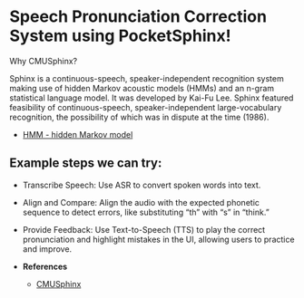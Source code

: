 # Speech Pronunciation Correction System using PocketSphinx!

Why CMUSphinx?

Sphinx is a continuous-speech, speaker-independent recognition system making use of hidden Markov acoustic models (HMMs) and an n-gram statistical language model. It was developed by Kai-Fu Lee. Sphinx featured feasibility of continuous-speech, speaker-independent large-vocabulary recognition, the possibility of which was in dispute at the time (1986).

- [HMM - hidden Markov model](https://en.wikipedia.org/wiki/Hidden_Markov_model)

## Example steps we can try:
- Transcribe Speech: Use ASR to convert spoken words into text.
- Align and Compare: Align the audio with the expected phonetic sequence to detect errors, like substituting “th” with “s” in “think.”
- Provide Feedback: Use Text-to-Speech (TTS) to play the correct pronunciation and highlight mistakes in the UI, allowing users to practice and improve.

- **References**
  - [CMUSphinx](https://www.youtube.com/watch?v=1zf_-GuMboA)

<!-- LINK TO LINKEDIN POST BRAINSTORM -->

<!-- WRITE MORE ABOUT ARS + LM IMPLEMENTETION -->